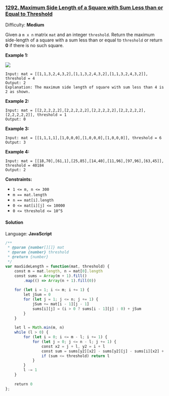 ### [1292\. Maximum Side Length of a Square with Sum Less than or Equal to Threshold](https://leetcode.com/problems/maximum-side-length-of-a-square-with-sum-less-than-or-equal-to-threshold/)

Difficulty: **Medium**


Given a `m x n` matrix `mat` and an integer `threshold`. Return the maximum side-length of a square with a sum less than or equal to `threshold` or return **0** if there is no such square.

**Example 1:**

![](https://assets.leetcode.com/uploads/2019/12/05/e1.png)

```
Input: mat = [[1,1,3,2,4,3,2],[1,1,3,2,4,3,2],[1,1,3,2,4,3,2]], threshold = 4
Output: 2
Explanation: The maximum side length of square with sum less than 4 is 2 as shown.
```

**Example 2:**

```
Input: mat = [[2,2,2,2,2],[2,2,2,2,2],[2,2,2,2,2],[2,2,2,2,2],[2,2,2,2,2]], threshold = 1
Output: 0
```

**Example 3:**

```
Input: mat = [[1,1,1,1],[1,0,0,0],[1,0,0,0],[1,0,0,0]], threshold = 6
Output: 3
```

**Example 4:**

```
Input: mat = [[18,70],[61,1],[25,85],[14,40],[11,96],[97,96],[63,45]], threshold = 40184
Output: 2
```

**Constraints:**

*   `1 <= m, n <= 300`
*   `m == mat.length`
*   `n == mat[i].length`
*   `0 <= mat[i][j] <= 10000`
*   `0 <= threshold <= 10^5`


#### Solution

Language: **JavaScript**

```javascript
/**
 * @param {number[][]} mat
 * @param {number} threshold
 * @return {number}
 */
var maxSideLength = function(mat, threshold) {
    const m = mat.length, n = mat[0].length
    const sums = Array(m + 1).fill()
        .map(() => Array(n + 1).fill(0))
    
    for (let i = 1; i <= m; i += 1) {
        let jSum = 0
        for (let j = 1; j <= n; j += 1) {
            jSum += mat[i - 1][j - 1]
            sums[i][j] = (i > 0 ? sums[i - 1][j] : 0) + jSum
        }
    }
    
    let l = Math.min(m, n)
    while (l > 0) {
        for (let i = 0; i <= m - l; i += 1) {
            for (let j = 0; j <= n - l; j += 1) {
                const x2 = j + l, y2 = i + l
                const sum = sums[y2][x2] - sums[y2][j] - sums[i][x2] + sums[i][j]
                if (sum <= threshold) return l
            }
        }
        l -= 1
    }
    
    return 0
};
```